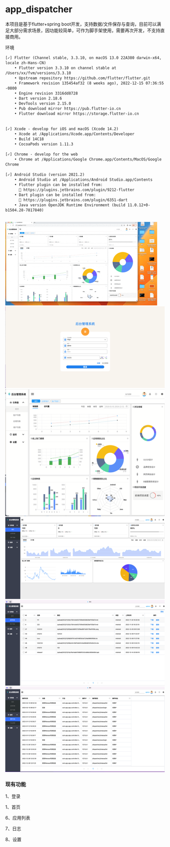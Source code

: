 # app_dispatcher

本项目是基于flutter+spring boot开发，支持数据/文件保存与查询，目前可以满足大部分需求场景，因功能较简单，可作为脚手架使用，需要再次开发，不支持直接商用。

环境

```shell
[✓] Flutter (Channel stable, 3.3.10, on macOS 13.0 22A380 darwin-x64, locale zh-Hans-CN)
    • Flutter version 3.3.10 on channel stable at /Users/xx/fvm/versions/3.3.10
    • Upstream repository https://github.com/flutter/flutter.git
    • Framework revision 135454af32 (8 weeks ago), 2022-12-15 07:36:55 -0800
    • Engine revision 3316dd8728
    • Dart version 2.18.6
    • DevTools version 2.15.0
    • Pub download mirror https://pub.flutter-io.cn
    • Flutter download mirror https://storage.flutter-io.cn


[✓] Xcode - develop for iOS and macOS (Xcode 14.2)
    • Xcode at /Applications/Xcode.app/Contents/Developer
    • Build 14C18
    • CocoaPods version 1.11.3

[✓] Chrome - develop for the web
    • Chrome at /Applications/Google Chrome.app/Contents/MacOS/Google Chrome

[✓] Android Studio (version 2021.2)
    • Android Studio at /Applications/Android Studio.app/Contents
    • Flutter plugin can be installed from:
      🔨 https://plugins.jetbrains.com/plugin/9212-flutter
    • Dart plugin can be installed from:
      🔨 https://plugins.jetbrains.com/plugin/6351-dart
    • Java version OpenJDK Runtime Environment (build 11.0.12+0-b1504.28-7817840)


```

![demo png](6.gif "demo")
![demo png](1.png "demo")
![demo png](5.png "demo")
![demo png](2.png "demo")
![demo png](3.png "demo")
![demo png](4.png "demo")


### 现有功能

1、登录

1、首页 

6、应用列表

7、日志

8、设置

